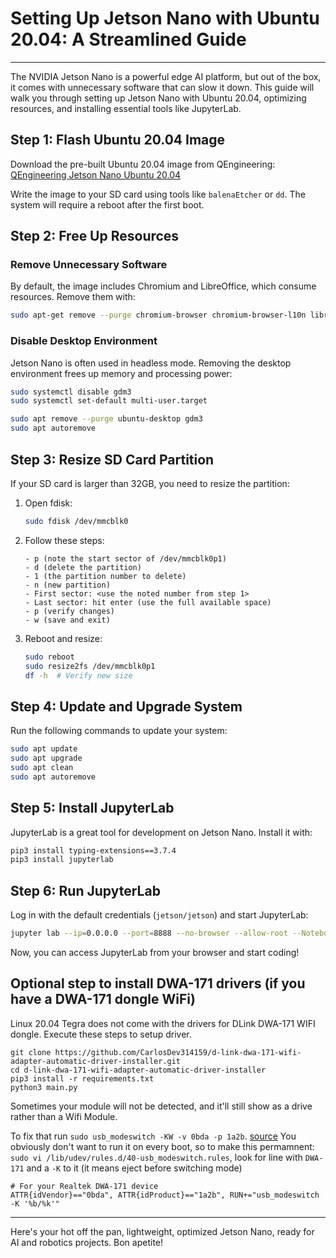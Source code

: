 # Setting Up Jetson Nano with Ubuntu 20.04: A Streamlined Guide
---

The NVIDIA Jetson Nano is a powerful edge AI platform, but out of the box, it comes with unnecessary software that can slow it down. This guide will walk you through setting up Jetson Nano with Ubuntu 20.04, optimizing resources, and installing essential tools like JupyterLab.

## Step 1: Flash Ubuntu 20.04 Image

Download the pre-built Ubuntu 20.04 image from QEngineering:
[QEngineering Jetson Nano Ubuntu 20.04](https://github.com/Qengineering/Jetson-Nano-Ubuntu-20-image)

Write the image to your SD card using tools like `balenaEtcher` or `dd`. The system will require a reboot after the first boot.

## Step 2: Free Up Resources

### Remove Unnecessary Software
By default, the image includes Chromium and LibreOffice, which consume resources. Remove them with:
```sh
sudo apt-get remove --purge chromium-browser chromium-browser-l10n libreoffice*
```

### Disable Desktop Environment
Jetson Nano is often used in headless mode. Removing the desktop environment frees up memory and processing power:
```sh
sudo systemctl disable gdm3
sudo systemctl set-default multi-user.target

sudo apt remove --purge ubuntu-desktop gdm3
sudo apt autoremove
```

## Step 3: Resize SD Card Partition
If your SD card is larger than 32GB, you need to resize the partition:

1. Open fdisk:
   ```sh
   sudo fdisk /dev/mmcblk0
   ```
2. Follow these steps:
   ```
   - p (note the start sector of /dev/mmcblk0p1)
   - d (delete the partition)
   - 1 (the partition number to delete)
   - n (new partition)
   - First sector: <use the noted number from step 1>
   - Last sector: hit enter (use the full available space)
   - p (verify changes)
   - w (save and exit)
   ```
3. Reboot and resize:
   ```sh
   sudo reboot
   sudo resize2fs /dev/mmcblk0p1
   df -h  # Verify new size
   ```

## Step 4: Update and Upgrade System
Run the following commands to update your system:
```sh
sudo apt update
sudo apt upgrade
sudo apt clean
sudo apt autoremove
```

## Step 5: Install JupyterLab
JupyterLab is a great tool for development on Jetson Nano. Install it with:
```sh
pip3 install typing-extensions==3.7.4
pip3 install jupyterlab
```

## Step 6: Run JupyterLab
Log in with the default credentials (`jetson/jetson`) and start JupyterLab:
```sh
jupyter lab --ip=0.0.0.0 --port=8888 --no-browser --allow-root --NotebookApp.token=
```
Now, you can access JupyterLab from your browser and start coding!

## Optional step to install DWA-171 drivers (if you have a DWA-171 dongle WiFi)
Linux 20.04 Tegra does not come with the drivers for DLink DWA-171 WIFI dongle.
Execute these steps to setup driver.

```
git clone https://github.com/CarlosDev314159/d-link-dwa-171-wifi-adapter-automatic-driver-installer.git
cd d-link-dwa-171-wifi-adapter-automatic-driver-installer
pip3 install -r requirements.txt
python3 main.py
```

Sometimes your module will not be detected, and it'll still show as a drive rather than a Wifi Module.

To fix that run `sudo usb_modeswitch -KW -v 0bda -p 1a2b`.  [source](https://forums.linuxmint.com/viewtopic.php?t=330933) 
You obviously don't want to run it on every boot, so to make this permamnent: 
`sudo vi /lib/udev/rules.d/40-usb_modeswitch.rules`, look for line with `DWA-171` and a `-K` to it (it means eject before switching mode)
 
```
# For your Realtek DWA-171 device
ATTR{idVendor}=="0bda", ATTR{idProduct}=="1a2b", RUN+="usb_modeswitch -K '%b/%k'"
```


---
Here's your hot off the pan, lightweight, optimized Jetson Nano, ready for AI and robotics projects. Bon apetite!
